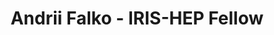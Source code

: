 ---
layout: fellow
pagetype: fellow
shortname: andriiknu
permalink: /fellows/andriiknu.html
fellow-name: Andrii Falko
title: Andrii Falko - IRIS-HEP Fellow
active: false
dates:
- start: 2022-06-27
  end: 2022-09-18
- start: 2023-06-12
  end: 2023-09-03
photo: /assets/images/team/fellows-2022/Andrii_Falko.jpg
institution: Taras Shevchenko National University of Kyiv
e-mail: andrey2000fal@gmail.com
projects:
- project_title: An RDataFrame implementation for the Analysis Grand Challenge
  project_goal: >
    Providing a new implementation of the t-quark pair production analysis from the
    IRIS-HEP Analysis Grand Challenge (AGC) using ROOT's RDataFrame instead of Coffea.
  mentors:
  - Enrico Guiraud (CERN)
  proposal: /assets/pdf/fellows-2022/204-proposal-Andrii-Falko.pdf
- project_title: An RDataFrame implementation for the new Analysis Grand Challenge
    version
  project_goal: >
    Providing an RDataFrame implementation of the newest Analysis Grand Challenge
    (AGC) version (2.0.0).
  mentors:
  - Enrico Guiraud
  - Alexander Held
  proposal: /assets/pdf/fellows-2023/U009-proposal-Andrii-Falko.pdf
presentations:
- title: An RDataFrame implementation for the Analysis Grand Challenge
  date: 2022-09-28
  url: https://indico.cern.ch/event/1195272/contributions/5064324/attachments/2518090/4329526/The%20RDF%20tt%20Andrii%20Falko.pdf
  meeting: IRIS-HEP Fellows Presentations 2022
  meetingurl: https://indico.cern.ch/event/1195272/
  recordingurl: https://youtu.be/01mHSh-gnXs
  focus-area:
- title: An RDataFrame implementation for the new Analysis Grand Challenge version
  date: 2023-10-18
  url: https://indico.cern.ch/event/1329065/contributions/5593929/attachments/2735173/4759425/The%20RDF%20AGC.pdf
  meeting: IRIS-HEP Fellows Presentations 2023
  meetingurl: https://indico.cern.ch/event/1329065/
  recordingurl: https://youtu.be/AMCEy_tDU50
  focus-area:
current_status: ''
github-username: andriiknu
focus-area:
challenge-area: agc
---